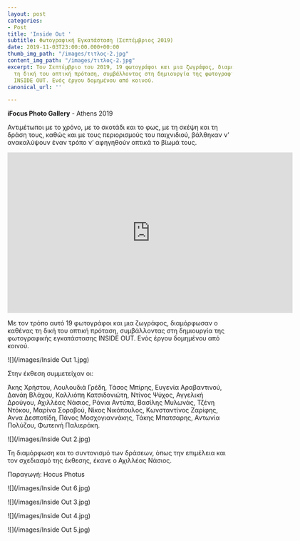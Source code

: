 ```yaml
---
layout: post
categories:
- Post
title: 'Inside Out '
subtitle: Φωτογραφική Εγκατάσταση (Σεπτέμβριος 2019)
date: 2019-11-03T23:00:00.000+00:00
thumb_img_path: "/images/τιτλος-2.jpg"
content_img_path: "/images/τιτλος-2.jpg"
excerpt: Τον Σεπτέμβριο του 2019, 19 φωτογράφοι και μια ζωγράφος, διαμόρφωσαν ο καθένας
  τη δική του οπτική πρόταση, συμβάλλοντας στη δημιουργία της φωτογραφικής εγκατάστασης
  INSIDE OUT. Ενός έργου δομημένου από κοινού.
canonical_url: ''

---
```

**iFocus Photo Gallery** - Athens 2019

Αντιμέτωποι με το χρόνο, με το σκοτάδι και το φως, με τη σκέψη και τη δράση τους, καθώς και με τους περιορισμούς του παιχνιδιού, βάλθηκαν ν’ ανακαλύψουν έναν τρόπο ν’ αφηγηθούν οπτικά το βίωμά τους.

<iframe src="https://player.vimeo.com/video/354326405" width="640" height="360" frameborder="0" webkitallowfullscreen mozallowfullscreen allowfullscreen></iframe>

Με τον τρόπο αυτό 19 φωτογράφοι και μια ζωγράφος, διαμόρφωσαν ο καθένας τη δική του οπτική πρόταση, συμβάλλοντας στη δημιουργία της φωτογραφικής εγκατάστασης INSIDE OUT. Ενός έργου δομημένου από κοινού.

![](/images/Inside Out 1.jpg)

Στην έκθεση συμμετείχαν οι:

Άκης Χρήστου, Λουλουδιά Γρέδη, Τάσος Μπίρης, Ευγενία Αραβαντινού, Δανάη Βλάχου, Καλλιόπη Κατσιδονιώτη, Ντίνος Ψύχος, Αγγελική Δρούγου, Αχιλλέας Νάσιος, Ράνια Αντύπα, Βασίλης Μυλωνάς, Τζένη Ντόκου, Μαρίνα Σοροβού, Νίκος Νικόπουλος, Κωνσταντίνος Ζαρίφης, Αννα Δεσποτίδη, Πάνος Μοσχογιαννάκης, Τάκης Μπατσαρης, Αντωνία Πολύζου, Φωτεινή Παλιεράκη.

![](/images/Inside Out 2.jpg)

Τη διαμόρφωση και το συντονισμό των δράσεων, όπως την επιμέλεια και τον σχεδιασμό της έκθεσης, έκανε ο Αχιλλέας Νάσιος.

Παραγωγή: Hocus Photus

![](/images/Inside Out 6.jpg)

![](/images/Inside Out 3.jpg)

![](/images/Inside Out 4.jpg)

![](/images/Inside Out 5.jpg)